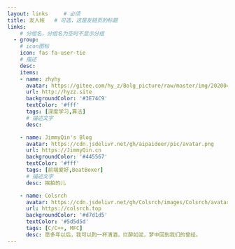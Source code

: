 ```yaml
---
layout: links     # 必须
title: 友人帐   # 可选，这是友链页的标题
links:
	# 分组名，分组名为空时不显示分组
  - group: 
	# icon图标
    icon: fas fa-user-tie
	# 描述
    desc: 
    items:
    - name: zhyhy
      avatar: https://gitee.com/hy_z/Bolg_picture/raw/master/img/20200405231155.png 
      url: http://hyzz.site
      backgroundColor: '#3E74C9'
      textColor: '#fff'
      tags: [深度学习,算法]    
	  # 描述文字
      desc: 

    - name: JimmyQin's Blog
      avatar: https://cdn.jsdelivr.net/gh/aipaideer/pic/avatar.png
      url: https://JimmyQin.cn
      backgroundColor: '#445567'
      textColor: '#fff'
      tags: [前端爱好,BeatBoxer]    
	  # 描述文字
      desc: 挨拍的儿

    - name: Colsrch
      avatar: https://cdn.jsdelivr.net/gh/Colsrch/images/Colsrch/avatar.jpg
      url: https://colsrch.top
      backgroundColor: '#d7d1d5'
      textColor: '#5d5d5d'
      tags: [C/C++, MFC]
      desc: 愿多年以后，我可以酌一杯清酒，烂醉如泥，梦中回到我们的曾经。
---
```


<!--more-->